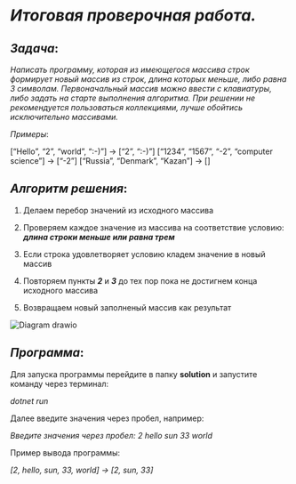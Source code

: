 # *__Итоговая проверочная работа.__*

## *__Задача__*:

*Написать программу, которая из имеющегося массива строк формирует новый массив из строк, длина которых меньше, либо равна 3 символам. Первоначальный массив можно ввести с клавиатуры, либо задать на старте выполнения алгоритма. При решении не рекомендуется пользоваться коллекциями, лучше обойтись исключительно массивами.*

*Примеры*:

[“Hello”, “2”, “world”, “:-)”] → [“2”, “:-)”]
[“1234”, “1567”, “-2”, “computer science”] → [“-2”]
[“Russia”, “Denmark”, “Kazan”] → []

## *__Алгоритм решения__*:

1. Делаем перебор значений из исходного массива

2. Проверяем каждое значение из массива на соответствие условию: *__длина строки меньше или равна трем__*
3. Если строка удовлетворяет условию кладем значение в новый массив
4. Повторяем пункты *__2__* и *__3__* до тех пор пока не достигнем конца исходного массива
5. Возвращаем новый заполненый массив как результат


![Diagram drawio](https://user-images.githubusercontent.com/114701398/222286466-6b0e6ace-ead1-4461-91d5-10e5dc311c8f.png)


## *__Программа__*:

Для запуска программы перейдите в папку **solution** и запустите команду через терминал:

*dotnet run*

Далее введите значения через пробел, например:

*Введите значения через пробел: 2 hello sun 33 world*

Пример вывода программы:

*[2, hello, sun, 33, world] -> [2, sun, 33]*
